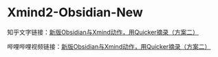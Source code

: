 # Xmind2-Obsidian-New

知乎文字链接：[新版Obsidian与Xmind动作，用Quicker摘录（方案二）](https://zhuanlan.zhihu.com/p/23234020442)

哔哩哔哩视频链接：[新版Obsidian与Xmind动作，用Quicker摘录（方案二）](https://www.bilibili.com/video/BV1ukK5eAEip/?vd_source=c08c205650a4a5e13d87475ab1ab2431)

